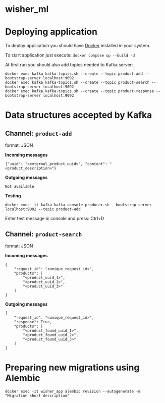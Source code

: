 # wisher_ml

# Deploying application

To deploy application you should have [Docker](https://www.docker.com/) installed in your system.

To start application just execute:
`docker compose up --build -d`

At first run you should also add topics needed to Kafka server:
```
docker exec kafka kafka-topics.sh --create --topic product-add --bootstrap-server localhost:9092
docker exec kafka kafka-topics.sh --create --topic product-search --bootstrap-server localhost:9092
docker exec kafka kafka-topics.sh --create --topic product-response --bootstrap-server localhost:9092
```

# Data structures accepted by Kafka

## Channel: `product-add`
format: JSON

**Incoming messages**

```
{"uuid": "<external_product_uuid>", "content": "<product_description>"}
```

**Outgoing messages**
```
Not available
```

**Testing**
```
docker exec -it kafka kafka-console-producer.sh --bootstrap-server localhost:9092 --topic product-add
```
Enter test message in console and press: Ctrl+D

## Channel: `product-search`
format: JSON

**Incoming messages**

```
{
    "request_id": "<unique_request_id>",
    "products": [
        "<product_uuid_1>",
        "<product_uuid_2>",
        "<product_uuid_3>"
    ]
}
```

**Outgoing messages**
```
{
    "request_id": "<unique_request_id>",
    "response": True,
    "products": [
        "<product_found_uuid_1>",
        "<product_found_uuid_2>",
        "<product_found_uuid_3>"
    ]
}
```

# Preparing new migrations using Alembic

`docker exec -it wisher_app alembic revision --autogenerate -m "Migration short description"`
